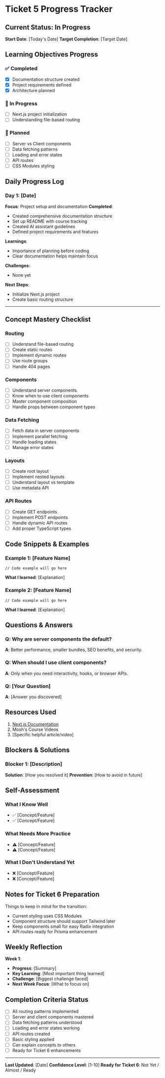 # Ticket 5 Progress Tracker

## Current Status: In Progress
**Start Date**: [Today's Date]
**Target Completion**: [Target Date]

## Learning Objectives Progress

### ✅ Completed
- [x] Documentation structure created
- [x] Project requirements defined
- [x] Architecture planned

### 🔄 In Progress
- [ ] Next.js project initialization
- [ ] Understanding file-based routing

### 📝 Planned
- [ ] Server vs Client components
- [ ] Data fetching patterns
- [ ] Loading and error states
- [ ] API routes
- [ ] CSS Modules styling

## Daily Progress Log

### Day 1: [Date]
**Focus**: Project setup and documentation
**Completed**:
- Created comprehensive documentation structure
- Set up README with course tracking
- Created AI assistant guidelines
- Defined project requirements and features

**Learnings**:
- Importance of planning before coding
- Clear documentation helps maintain focus

**Challenges**:
- None yet

**Next Steps**:
- Initialize Next.js project
- Create basic routing structure

---

## Concept Mastery Checklist

### Routing
- [ ] Understand file-based routing
- [ ] Create static routes
- [ ] Implement dynamic routes
- [ ] Use route groups
- [ ] Handle 404 pages

### Components
- [ ] Understand server components
- [ ] Know when to use client components
- [ ] Master component composition
- [ ] Handle props between component types

### Data Fetching
- [ ] Fetch data in server components
- [ ] Implement parallel fetching
- [ ] Handle loading states
- [ ] Manage error states

### Layouts
- [ ] Create root layout
- [ ] Implement nested layouts
- [ ] Understand layout vs template
- [ ] Use metadata API

### API Routes
- [ ] Create GET endpoints
- [ ] Implement POST endpoints
- [ ] Handle dynamic API routes
- [ ] Add proper TypeScript types

## Code Snippets & Examples

### Example 1: [Feature Name]
```tsx
// Code example will go here
```

**What I learned**: [Explanation]

### Example 2: [Feature Name]
```tsx
// Code example will go here
```

**What I learned**: [Explanation]

## Questions & Answers

### Q: Why are server components the default?
**A**: Better performance, smaller bundles, SEO benefits, and security.

### Q: When should I use client components?
**A**: Only when you need interactivity, hooks, or browser APIs.

### Q: [Your Question]
**A**: [Answer you discovered]

## Resources Used

1. [Next.js Documentation](https://nextjs.org/docs)
2. Mosh's Course Videos
3. [Specific helpful article/video]

## Blockers & Solutions

### Blocker 1: [Description]
**Solution**: [How you resolved it]
**Prevention**: [How to avoid in future]

## Self-Assessment

### What I Know Well
- ✅ [Concept/Feature]
- ✅ [Concept/Feature]

### What Needs More Practice
- ⚠️ [Concept/Feature]
- ⚠️ [Concept/Feature]

### What I Don't Understand Yet
- ❌ [Concept/Feature]
- ❌ [Concept/Feature]

## Notes for Ticket 6 Preparation

Things to keep in mind for the transition:
- Current styling uses CSS Modules
- Component structure should support Tailwind later
- Keep components small for easy Radix integration
- API routes ready for Prisma enhancement

## Weekly Reflection

**Week 1**:
- **Progress**: [Summary]
- **Key Learning**: [Most important thing learned]
- **Challenge**: [Biggest challenge faced]
- **Next Week Focus**: [What to focus on]

## Completion Criteria Status

- [ ] All routing patterns implemented
- [ ] Server and client components mastered
- [ ] Data fetching patterns understood
- [ ] Loading and error states working
- [ ] API routes created
- [ ] Basic styling applied
- [ ] Can explain concepts to others
- [ ] Ready for Ticket 6 enhancements

---

**Last Updated**: [Date]
**Confidence Level**: [1-10]
**Ready for Ticket 6**: Not Yet / Almost / Ready
